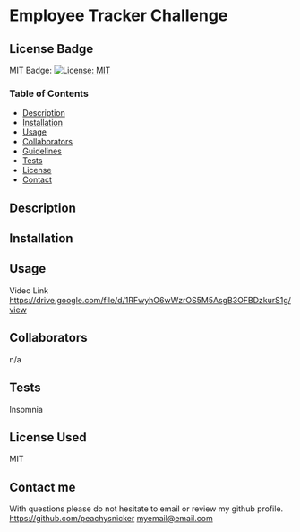 # Employee Tracker Challenge

## License Badge

MIT Badge: [![License: MIT](https://img.shields.io/badge/License-MIT-yellow.svg)](https://opensource.org/licenses/MIT)

### Table of Contents

- <a name="description" href="#description">Description</a>
- <a name="installation" href="#installation">Installation</a>
- <a name="usage" href="#usage">Usage</a>
- <a name="collaborators" href="#collaborators">Collaborators</a>
- <a name="guidelines" href="#guidelines">Guidelines</a>
- <a name="tests" href="#tests">Tests</a>
- <a name="license" href="#license">License</a>
- <a name="contact" href="#contact">Contact</a>

## Description

## Installation

## Usage

Video Link https://drive.google.com/file/d/1RFwyhO6wWzrOS5M5AsgB3OFBDzkurS1g/view

## Collaborators

n/a

## Tests

Insomnia

## License Used

MIT

## Contact me

With questions please do not hesitate to email or review my github profile.
https://github.com/peachysnicker
myemail@email.com
